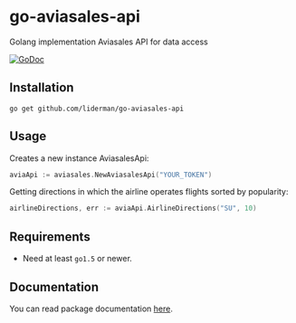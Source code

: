 # go-aviasales-api
Golang implementation Aviasales API for data access

[![GoDoc](https://godoc.org/github.com/liderman/go-aviasales-api?status.svg)](https://godoc.org/github.com/liderman/go-aviasales-api)

Installation
-----------
	go get github.com/liderman/go-aviasales-api

Usage
-----------
Creates a new instance AviasalesApi:
```go
aviaApi := aviasales.NewAviasalesApi("YOUR_TOKEN")
```

Getting directions in which the airline operates flights sorted by popularity:
```go
airlineDirections, err := aviaApi.AirlineDirections("SU", 10)
```

Requirements
-----------

* Need at least `go1.5` or newer.

Documentation
-----------

You can read package documentation [here](http:godoc.org/github.com/liderman/go-aviasales-api).
